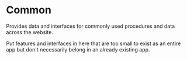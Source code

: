 # Common

Provides data and interfaces for commonly used procedures and data across the
website.

Put features and interfaces in here that are too small to exist as an entire
app but don't necessarily belong in an already existing app.
